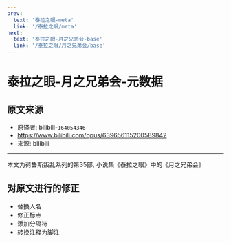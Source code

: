 ```yaml
---
prev:
  text: '泰拉之眼-meta'
  link: '/泰拉之眼/meta'
next:
  text: '泰拉之眼-月之兄弟会-base'
  link: '/泰拉之眼/月之兄弟会/base'
---
```


# 泰拉之眼-月之兄弟会-元数据

## 原文来源

+ 原译者: bilibili-`164054346`
+ <https://www.bilibili.com/opus/639656115200589842>
+ 来源: bilibili

--------

本文为荷鲁斯叛乱系列的第35部, 小说集《泰拉之眼》中的《月之兄弟会》

## 对原文进行的修正

+ 替换人名
+ 修正标点
+ 添加分隔符
+ 转换注释为脚注
